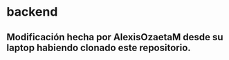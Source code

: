 # backend

## Modificación hecha por AlexisOzaetaM desde su laptop habiendo clonado este repositorio.